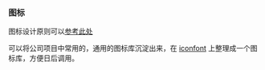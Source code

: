 ### 图标

图标设计原则可以[参考此处](https://ant.design/docs/spec/icon-cn)

可以将公司项目中常用的，通用的图标库沉淀出来，在 [iconfont](https://www.iconfont.cn/) 上整理成一个图标库，方便日后调用。
